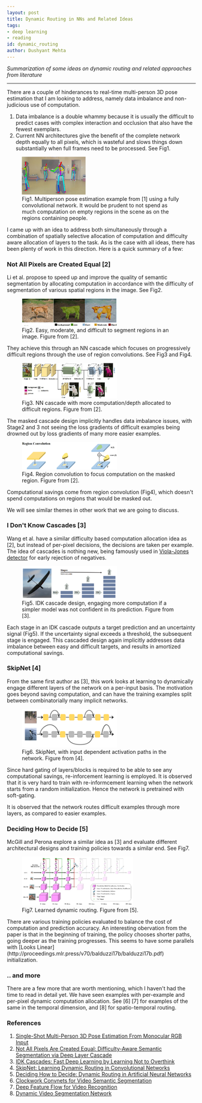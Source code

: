 ```yaml
---
layout: post
title: Dynamic Routing in NNs and Related Ideas
tags:
- deep learning
- reading
id: dynamic_routing
author: Dushyant Mehta
---
```


*Summarization of some ideas on dynamic routing and related approaches from literature*

-----

There are a couple of hinderances to real-time multi-person 3D pose estimation that I am looking to address, namely data imbalance and non-judicious use of computation. 
1. Data imbalance is a double whammy because it is usually the difficult to predict cases with complex interaction and occlusion that also have the fewest exemplars. 
2. Current NN architectures give the benefit of the complete network depth equally to all pixels, which is wasteful and slows things down substantially when full frames need to be processed. See Fig1.

 <figure class="figcenter">
  <img src="/assets/dynaRoute/multi_person.jpg" alt="Multi-person pose example" width="40%" display="block" margin-left="auto" margin-right="auto">
  <figcaption>Fig1. Multiperson pose estimation example from [1] using a fully convolutional network. It would be prudent to not spend as much computation on empty regions in the scene as on the regions containing people. </figcaption>
</figure> 
I came up with an idea to address both simultaneously through a combination of spatially selective allocation of computation and difficulty aware allocation of layers to the task. As is the case with all ideas, there has been plenty of work in this direction. Here is a quick summary of a few:

### Not All Pixels are Created Equal [2]
Li et al. propose to speed up and improve the quality of semantic segmentation by allocating computation in accordance with the difficulty of segmentation of various spatial regions in the image. See Fig2.
 <figure class="figcenter">
  <img src="/assets/dynaRoute/napce.jpg" alt="Not all pixels are created equal" width="60%" display="block" margin-left="auto" margin-right="auto">
  <figcaption>Fig2. Easy, moderate, and difficult to segment regions in an image. Figure from [2]. </figcaption>
</figure>
They achieve this through an NN cascade which focuses on progressively difficult regions through the use of region convolutions. See Fig3 and Fig4.
 <figure class="figcenter">
  <img src="/assets/dynaRoute/napce2.jpg" alt="NN cascade" width="60%" display="block" margin-left="auto" margin-right="auto">
  <figcaption>Fig3. NN cascade with more computation/depth allocated to difficult regions. Figure from [2]. </figcaption>
</figure>
The masked cascade design implicitly handles data imbalance issues, with Stage2 and 3 not seeing the loss gradients of difficult examples being drowned out by loss gradients of many more easier examples.
 <figure class="figcenter">
  <img src="/assets/dynaRoute/napce3.jpg" alt="Region Convolution" width="60%" display="block" margin-left="auto" margin-right="auto">
  <figcaption>Fig4. Region convolution to focus computation on the masked region. Figure from [2]. </figcaption>
</figure>
Computational savings come from region convolution (Fig4), which doesn't spend computations on regions that would be masked out.

We will see similar themes in other work that we are going to discuss.

### I Don't Know Cascades [3]
Wang et al. have a similar difficulty based computation allocation idea as [2], but instead of per-pixel decisions, the decisions are taken per example.
The idea of cascades is nothing new, being famously used in [Viola-Jones detector](https://en.wikipedia.org/wiki/Viola%E2%80%93Jones_object_detection_framework) for early rejection of negatives. 
 <figure class="figcenter">
  <img src="/assets/dynaRoute/idk.png" alt="IDK Cascade" width="60%" display="block" margin-left="auto" margin-right="auto">
  <figcaption>Fig5. IDK cascade design, engaging more computation if a simpler model was not confident in its prediction. Figure from [3]. </figcaption>
</figure>

Each stage in an IDK cascade outputs a target prediction and an uncertainty signal (Fig5). If the uncertainty signal exceeds a threshold, the subsequent stage is engaged. This cascaded design again implicitly addresses data imbalance between easy and difficult targets, and results in amortized computational savings.

### SkipNet [4]
From the same first author as [3], this work looks at learning to dynamically engage different layers of the network on a per-input basis. The motivation goes beyond saving computation, and can have the training examples split between combinatorially many implicit networks.
 <figure class="figcenter">
  <img src="/assets/dynaRoute/skipnet.png" alt="SkipnNet" width="60%" display="block" margin-left="auto" margin-right="auto">
  <figcaption>Fig6. SkipNet, with input dependent activation paths in the network. Figure from [4]. </figcaption>
</figure>
Since hard gating of layers/blocks is required to be able to see any computational savings, re-inforcement learning is employed. It is observed that it is very hard to train with re-informcement learning when the network starts from a random initialization. Hence the network is pretrained with soft-gating.

It is observed that the network routes difficult examples through more layers, as compared to easier examples.

### Deciding How to Decide [5]
McGill and Perona explore a similar idea as [3] and evaluate different architectural designs and training policies towards a similar end. See Fig7.
 <figure class="figcenter">
  <img src="/assets/dynaRoute/dynaroute.jpg" alt="Dynamic Routing" width="70%" display="block" margin-left="auto" margin-right="auto">
  <figcaption>Fig7. Learned dynamic routing. Figure from [5]. </figcaption>
</figure>
There are various training policies evaluated to balance the cost of computation and prediction accuracy. An interesting obervation from the paper is that in the beginning of training, the policy chooses shorter paths, going deeper as the training progresses. This seems to have some parallels with [Looks Linear](http://proceedings.mlr.press/v70/balduzzi17b/balduzzi17b.pdf) initialization.

### .. and more
There are a few more that are worth mentioning, which I haven't had the time to read in detail yet. We have seen examples with per-example and per-pixel dynamic computation allocation. See [6] [7] for examples of the same in the temporal dimension, and [8] for spatio-temporal routing.

### References
1. [Single-Shot Multi-Person 3D Pose Estimation From Monocular RGB Input](https://arxiv.org/abs/1712.03453)
2. [Not All Pixels Are Created Equal: Difficulty-Aware Semantic Segmentation via Deep Layer Cascade](https://liuziwei7.github.io/projects/LayerCascade.html)
3. [IDK Cascades: Fast Deep Learning by Learning Not to Overthink](https://arxiv.org/abs/1706.00885)
4. [SkipNet: Learning Dynamic Routing in Convolutional Networks](https://arxiv.org/abs/1711.09485)
5. [Deciding How to Decide: Dynamic Routing in Artificial Neural Networks](https://arxiv.org/abs/1703.06217)
6. [Clockwork Convnets for Video Semantic Segmentation](https://arxiv.org/abs/1608.03609)
7. [Deep Feature Flow for Video Recognition](https://arxiv.org/abs/1611.07715)
8. [Dynamic Video Segmentation Network](https://arxiv.org/abs/1804.00931)



